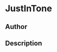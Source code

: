 # JustInTone

## Author

<!-- Insert Your Name Here -->

## Description

<!-- Describe your example here -->
